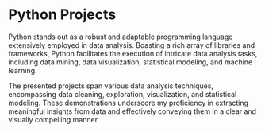 # Python Projects

Python stands out as a robust and adaptable programming language extensively employed in data analysis. Boasting a rich array of libraries and frameworks, Python facilitates the execution of intricate data analysis tasks, including data mining, data visualization, statistical modeling, and machine learning.

The presented projects span various data analysis techniques, encompassing data cleaning, exploration, visualization, and statistical modeling. These demonstrations underscore my proficiency in extracting meaningful insights from data and effectively conveying them in a clear and visually compelling manner.
